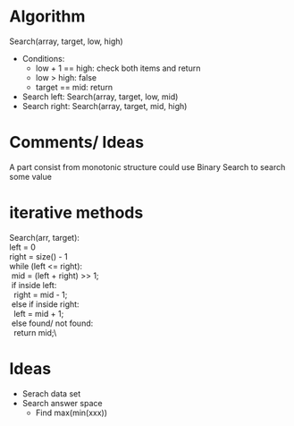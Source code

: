 # Algorithm
Search(array, target, low, high)
- Conditions: 
  - low + 1 == high: check both items and return
  - low > high: false
  - target == mid: return
- Search left: Search(array, target, low, mid)
- Search right: Search(array, target, mid, high)

# Comments/ Ideas
A part consist from monotonic structure could use Binary Search to search some value

# iterative methods 
Search(arr, target):\
left = 0 \
right = size() - 1\
while (left <= right):\
  &nbsp;mid = (left + right) >> 1;\
  &nbsp;if inside left:\
    &nbsp;&nbsp;right = mid - 1;\
  &nbsp;else if inside right:\
    &nbsp;&nbsp;left = mid + 1;\
  &nbsp;else found/ not found:\
    &nbsp;&nbsp;return mid;\

# Ideas
- Serach data set
- Search answer space
  - Find max(min(xxx))
